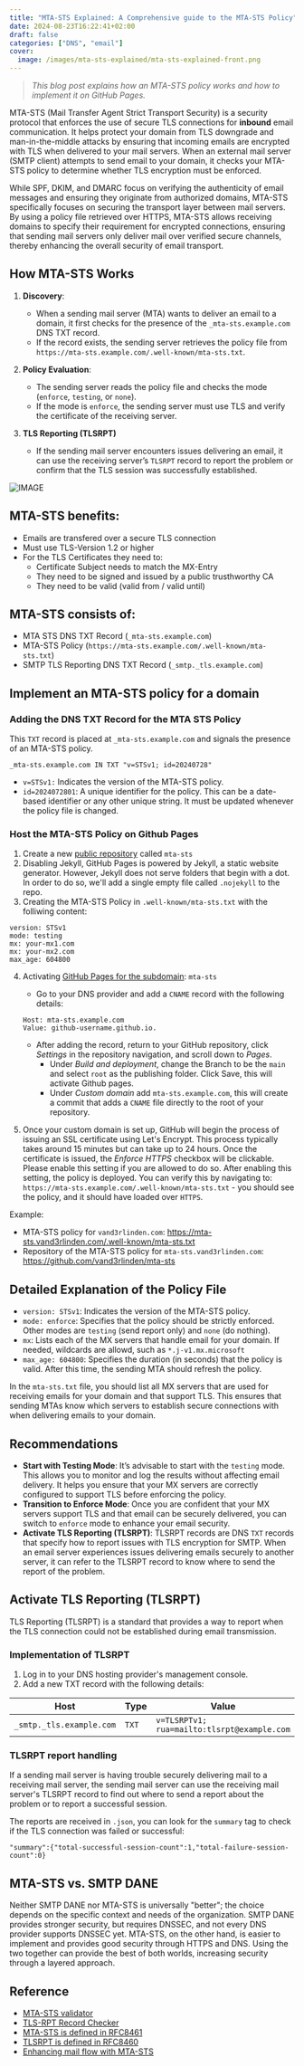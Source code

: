 ```yaml
---
title: "MTA-STS Explained: A Comprehensive guide to the MTA-STS Policy"
date: 2024-08-23T16:22:41+02:00
draft: false
categories: ["DNS", "email"]
cover: 
  image: /images/mta-sts-explained/mta-sts-explained-front.png
---
```


> _This blog post explains how an MTA-STS policy works and how to implement it on GitHub Pages._

MTA-STS (Mail Transfer Agent Strict Transport Security) is a security protocol that enforces the use of secure TLS connections for **inbound** email communication. It helps protect your domain from TLS downgrade and man-in-the-middle attacks by ensuring that incoming emails are encrypted with TLS when delivered to your mail servers. When an external mail server (SMTP client) attempts to send email to your domain, it checks your MTA-STS policy to determine whether TLS encryption must be enforced.

While SPF, DKIM, and DMARC focus on verifying the authenticity of email messages and ensuring they originate from authorized domains, MTA-STS specifically focuses on securing the transport layer between mail servers. By using a policy file retrieved over HTTPS, MTA-STS allows receiving domains to specify their requirement for encrypted connections, ensuring that sending mail servers only deliver mail over verified secure channels, thereby enhancing the overall security of email transport.

## How MTA-STS Works
1. **Discovery**:
   - When a sending mail server (MTA) wants to deliver an email to a domain, it first checks for the presence of the `_mta-sts.example.com` DNS TXT record.
   - If the record exists, the sending server retrieves the policy file from `https://mta-sts.example.com/.well-known/mta-sts.txt`.

2. **Policy Evaluation**:
   - The sending server reads the policy file and checks the mode (`enforce`, `testing`, or `none`).
   - If the mode is `enforce`, the sending server must use TLS and verify the certificate of the receiving server.

3. **TLS Reporting (TLSRPT)**
   - If the sending mail server encounters issues delivering an email, it can use the receiving server’s `TLSRPT` record to report the problem or confirm that the TLS session was successfully established.

![IMAGE](/images/mta-sts-explained/mta-sts-tlsrpt-visual.png)

## MTA-STS benefits:
- Emails are transfered over a secure TLS connection
- Must use TLS-Version 1.2 or higher
- For the TLS Certificates they need to:
  - Certificate Subject needs to match the MX-Entry
  - They need to be signed and issued by a public trusthworthy CA
  - They need to be valid (valid from / valid until)

## MTA-STS consists of:
- MTA STS DNS TXT Record (`_mta-sts.example.com`)
- MTA-STS Policy (`https://mta-sts.example.com/.well-known/mta-sts.txt`)
- SMTP TLS Reporting DNS TXT Record (`_smtp._tls.example.com`)

##  Implement an MTA-STS policy for a domain
### Adding the DNS TXT Record for the MTA STS Policy
This `TXT` record is placed at `_mta-sts.example.com` and signals the presence of an MTA-STS policy.
```
_mta-sts.example.com IN TXT "v=STSv1; id=20240728"
```

- `v=STSv1:` Indicates the version of the MTA-STS policy.
- `id=2024072801`: A unique identifier for the policy. This can be a date-based identifier or any other unique string. It must be updated whenever the policy file is changed.

### Host the MTA-STS Policy on Github Pages
1. Create a new [public repository](https://docs.github.com/en/pages/quickstart#creating-your-website) called `mta-sts`
2. Disabling Jekyll, GitHub Pages is powered by Jekyll, a static website generator. However, Jekyll does not serve folders that begin with a dot. In order to do so, we'll add a single empty file called `.nojekyll` to the repo.
3. Creating the MTA-STS Policy in `.well-known/mta-sts.txt` with the folliwing content:
```
version: STSv1
mode: testing
mx: your-mx1.com
mx: your-mx2.com
max_age: 604800
```

4. Activating [GitHub Pages for the subdomain](https://docs.github.com/en/pages/configuring-a-custom-domain-for-your-github-pages-site/managing-a-custom-domain-for-your-github-pages-site#configuring-a-subdomain): `mta-sts`

   - Go to your DNS provider and add a `CNAME` record with the following details:
   ```
   Host: mta-sts.example.com
   Value: github-username.github.io.
   ```
   - After adding the record, return to your GitHub repository, click _Settings_ in the repository navigation, and scroll down to _Pages_.
     - Under _Build and deployment_, change the Branch to be the `main` and select `root` as the publishing folder. Click Save, this will activate Github pages.
     - Under _Custom domain_ add `mta-sts.example.com`, this will create a commit that adds a `CNAME` file directly to the root of your repository.

5. Once your custom domain is set up, GitHub will begin the process of issuing an SSL certificate using Let's Encrypt. This process typically takes around 15 minutes but can take up to 24 hours. Once the certificate is issued, the _Enforce HTTPS_ checkbox will be clickable. Please enable this setting if you are allowed to do so. After enabling this setting, the policy is deployed. You can verify this by navigating to:
`https://mta-sts.example.com/.well-known/mta-sts.txt` - you should see the policy, and it should have loaded over `HTTPS`.

Example: 
- MTA-STS policy for `vand3rlinden.com`: https://mta-sts.vand3rlinden.com/.well-known/mta-sts.txt
- Repository of the MTA-STS policy for `mta-sts.vand3rlinden.com`: https://github.com/vand3rlinden/mta-sts 

## Detailed Explanation of the Policy File
- `version: STSv1`: Indicates the version of the MTA-STS policy.
- `mode: enforce`: Specifies that the policy should be strictly enforced. Other modes are `testing` (send report only) and `none` (do nothing).
- `mx`: Lists each of the MX servers that handle email for your domain. If needed, wildcards are allowd, such as `*.j-v1.mx.microsoft`
- `max_age: 604800`: Specifies the duration (in seconds) that the policy is valid. After this time, the sending MTA should refresh the policy.

In the `mta-sts.txt` file, you should list all MX servers that are used for receiving emails for your domain and that support TLS. This ensures that sending MTAs know which servers to establish secure connections with when delivering emails to your domain.

## Recommendations
- **Start with Testing Mode**: It’s advisable to start with the `testing` mode. This allows you to monitor and log the results without affecting email delivery. It helps you ensure that your MX servers are correctly configured to support TLS before enforcing the policy.
- **Transition to Enforce Mode**: Once you are confident that your MX servers support TLS and that email can be securely delivered, you can switch to `enforce` mode to enhance your email security.
- **Activate TLS Reporting (TLSRPT)**: TLSRPT records are DNS `TXT` records that specify how to report issues with TLS encryption for SMTP. When an email server experiences issues delivering emails securely to another server, it can refer to the TLSRPT record to know where to send the report of the problem.

## Activate TLS Reporting (TLSRPT)
TLS Reporting (TLSRPT) is a standard that provides a way to report when the TLS connection could not be established during email transmission.

### Implementation of TLSRPT
1. Log in to your DNS hosting provider's management console.
2. Add a new TXT record with the following details:

| Host                        | Type | Value                                   |
| ----                        | ---  | ---                                     |
| `_smtp._tls.example.com` | `TXT`| `v=TLSRPTv1; rua=mailto:tlsrpt@example.com`|

### TLSRPT report handling
If a sending mail server is having trouble securely delivering mail to a receiving mail server, the sending mail server can use the receiving mail server's TLSRPT record to find out where to send a report about the problem or to report a successful session.

The reports are received in `.json`, you can look for the `summary` tag to check if the TLS connection was failed or successful:
```
"summary":{"total-successful-session-count":1,"total-failure-session-count":0}
```

## MTA-STS vs. SMTP DANE
Neither SMTP DANE nor MTA-STS is universally "better"; the choice depends on the specific context and needs of the organization. SMTP DANE provides stronger security, but requires DNSSEC, and not every DNS provider supports DNSSEC yet. MTA-STS, on the other hand, is easier to implement and provides good security through HTTPS and DNS. Using the two together can provide the best of both worlds, increasing security through a layered approach.

## Reference
- [MTA-STS validator](https://www.mailhardener.com/tools/mta-sts-validator)
- [TLS-RPT Record Checker](https://easydmarc.com/tools/tls-rpt-check)
- [MTA-STS is defined in RFC8461](https://datatracker.ietf.org/doc/html/rfc8461)
- [TLSRPT is defined in RFC8460](https://datatracker.ietf.org/doc/html/rfc8460)
- [Enhancing mail flow with MTA-STS](https://learn.microsoft.com/en-us/purview/enhancing-mail-flow-with-mta-sts)